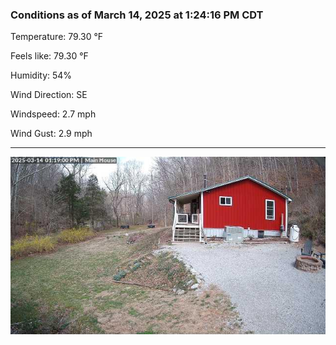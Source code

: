 ### Conditions as of March 14, 2025 at 1:24:16 PM CDT 

Temperature: 79.30 &deg;F

Feels like: 79.30 &deg;F

Humidity: 54%

Wind Direction: SE

Windspeed: 2.7 mph

Wind Gust: 2.9 mph

---

<img src="./images/latest.jpeg"/>


